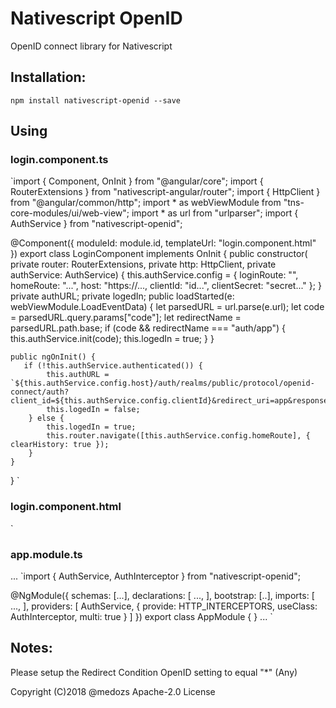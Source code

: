 ﻿# Nativescript OpenID

OpenID connect library for Nativescript

## Installation: 
`npm install nativescript-openid --save`

## Using

### login.component.ts
`import { Component, OnInit } from "@angular/core";
import { RouterExtensions } from "nativescript-angular/router";
import { HttpClient } from "@angular/common/http";
import * as webViewModule from "tns-core-modules/ui/web-view";
import * as url from "urlparser";
import { AuthService } from "nativescript-openid";

@Component({
    moduleId: module.id,
    templateUrl: "login.component.html"
})
export class LoginComponent implements OnInit {
    public constructor(
        private router: RouterExtensions,
        private http: HttpClient,
        private authService: AuthService) {
            this.authService.config = {
                loginRoute: "",
                homeRoute: "...",
                host: "https://...,
                clientId: "id...",
                clientSecret: "secret..."
            };
    }
    private authURL;
    private logedIn;
    public loadStarted(e: webViewModule.LoadEventData) {
        let parsedURL = url.parse(e.url);
        let code = parsedURL.query.params["code"];
        let redirectName = parsedURL.path.base;
        if (code && redirectName === "auth/app") {
            this.authService.init(code);
            this.logedIn = true;
        }
    }

    public ngOnInit() {
       if (!this.authService.authenticated()) {
            this.authURL = `${this.authService.config.host}/auth/realms/public/protocol/openid-connect/auth?client_id=${this.authService.config.clientId}&redirect_uri=app&response_type=code&scope=openid+email+profile`;
            this.logedIn = false;
        } else {
            this.logedIn = true;
            this.router.navigate([this.authService.config.homeRoute], { clearHistory: true });
        }
    }
}
`

### login.component.html
<GridLayout backgroundColor="#CCCCCC">
    <ScrollView>
        <WebView
        [Visibility]="!logedIn"
        [src]="authURL"
        (loadStarted)="loadStarted($event)"></WebView>
    </ScrollView>
</GridLayout>`

### app.module.ts
...
`import { AuthService, AuthInterceptor } from "nativescript-openid";

@NgModule({
    schemas: [...],
    declarations: [
        ...,
    ],
    bootstrap: [..],
    imports: [
        ...,
    ],
    providers: [
        AuthService,
        {
            provide: HTTP_INTERCEPTORS,
            useClass: AuthInterceptor,
            multi: true
        }
    ]
})
export class AppModule { }
...
`

## Notes:
Please setup the Redirect Condition OpenID setting to equal "*" (Any)  



Copyright (C)2018 @medozs Apache-2.0 License  